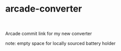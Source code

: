 # arcade-converter
<br>
<br>
Arcade commit link for my new converter  

note: empty space for locally sourced battery holder
